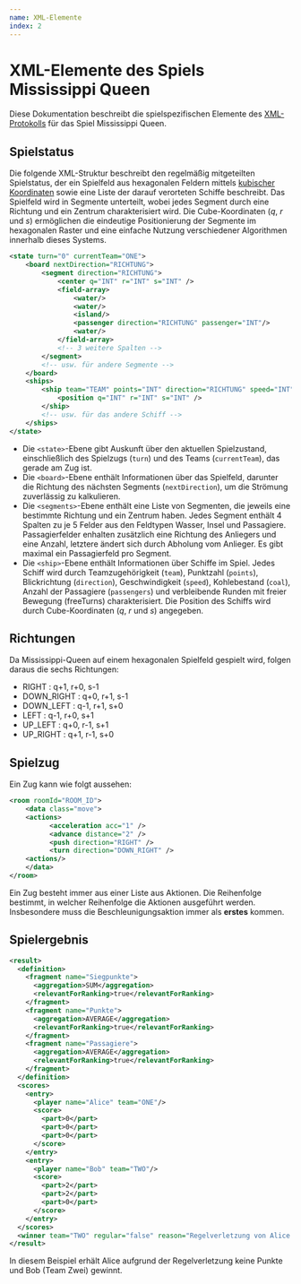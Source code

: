 ```yaml
---
name: XML-Elemente
index: 2
---
```


# XML-Elemente des Spiels Mississippi Queen

Diese Dokumentation beschreibt die spielspezifischen Elemente des [XML-Protokolls](/xml/protokoll)
für das Spiel Mississippi Queen.

## Spielstatus

Die folgende XML-Struktur beschreibt den regelmäßig mitgeteilten Spielstatus,
der ein Spielfeld aus hexagonalen Feldern mittels [kubischer Koordinaten](https://www.redblobgames.com/grids/hexagons/#coordinates-cube)
sowie eine Liste der darauf verorteten Schiffe beschreibt.
Das Spielfeld wird in Segmente unterteilt, wobei jedes Segment durch eine Richtung und ein Zentrum charakterisiert wird.
Die Cube-Koordinaten ($q$, $r$ und $s$) ermöglichen die eindeutige Positionierung der Segmente im hexagonalen Raster
und eine einfache Nutzung verschiedener Algorithmen innerhalb dieses Systems.


```xml
<state turn="0" currentTeam="ONE">
	<board nextDirection="RICHTUNG">
		<segment direction="RICHTUNG">
			<center q="INT" r="INT" s="INT" />
			<field-array>
				<water/>
				<water/>
				<island/>
				<passenger direction="RICHTUNG" passenger="INT"/>
				<water/>
			</field-array>
			<!-- 3 weitere Spalten -->
		</segment>
		<!-- usw. für andere Segmente -->
	</board>
	<ships>
		<ship team="TEAM" points="INT" direction="RICHTUNG" speed="INT" coal="INT" passengers="INT" freeTurns="INT">
			<position q="INT" r="INT" s="INT" />
		</ship>
		<!-- usw. für das andere Schiff -->
	</ships>
</state>
```

- Die ``<state>``-Ebene gibt Auskunft über den aktuellen Spielzustand, einschließlich des Spielzugs (``turn``) und des Teams (``currentTeam``), das gerade am Zug ist.
- Die ``<board>``-Ebene enthält Informationen über das Spielfeld, darunter die Richtung des nächsten Segments (``nextDirection``), um die Strömung zuverlässig zu kalkulieren.
- Die ``<segments>``-Ebene enthält eine Liste von Segmenten, die jeweils eine bestimmte Richtung und ein Zentrum haben.
  Jedes Segment enthält 4 Spalten zu je 5 Felder aus den Feldtypen Wasser, Insel und Passagiere.
  Passagierfelder enhalten zusätzlich eine Richtung des Anliegers und eine Anzahl,
  letztere ändert sich durch Abholung vom Anlieger.
  Es gibt maximal ein Passagierfeld pro Segment.
- Die ``<ship>``-Ebene enthält Informationen über Schiffe im Spiel. Jedes Schiff wird durch Teamzugehörigkeit (``team``), Punktzahl (``points``), Blickrichtung (``direction``), Geschwindigkeit (``speed``), Kohlebestand (``coal``), Anzahl der Passagiere (``passengers``) und verbleibende Runden mit freier Bewegung (freeTurns) charakterisiert. Die Position des Schiffs wird durch Cube-Koordinaten ($q$, $r$ und $s$) angegeben.

## Richtungen

Da Mississippi-Queen auf einem hexagonalen Spielfeld gespielt wird,
folgen daraus die sechs Richtungen:
- RIGHT      : q+1, r+0, s-1
- DOWN_RIGHT : q+0, r+1, s-1
- DOWN_LEFT  : q-1, r+1, s+0
- LEFT       : q-1, r+0, s+1
- UP_LEFT    : q+0, r-1, s+1
- UP_RIGHT   : q+1, r-1, s+0

## Spielzug

Ein Zug kann wie folgt aussehen:
```xml
<room roomId="ROOM_ID">
	<data class="move">
    <actions>
		  <acceleration acc="1" />
		  <advance distance="2" />
		  <push direction="RIGHT" />
		  <turn direction="DOWN_RIGHT" />
    <actions/>
	</data>
</room>
```

Ein Zug besteht immer aus einer Liste aus Aktionen.
Die Reihenfolge bestimmt, in welcher Reihenfolge die Aktionen ausgeführt werden.
Insbesondere muss die Beschleunigungsaktion immer als **erstes** kommen.

## Spielergebnis

```xml
<result>
  <definition>
    <fragment name="Siegpunkte">
      <aggregation>SUM</aggregation>
      <relevantForRanking>true</relevantForRanking>
    </fragment>
    <fragment name="Punkte">
      <aggregation>AVERAGE</aggregation>
      <relevantForRanking>true</relevantForRanking>
    </fragment>
    <fragment name="Passagiere">
      <aggregation>AVERAGE</aggregation>
      <relevantForRanking>true</relevantForRanking>
    </fragment>
  </definition>
  <scores>
    <entry>
      <player name="Alice" team="ONE"/>
      <score>
        <part>0</part>
        <part>0</part>
        <part>0</part>
      </score>
    </entry>
    <entry>
      <player name="Bob" team="TWO"/>
      <score>
        <part>2</part>
        <part>2</part>
        <part>0</part>
      </score>
    </entry>
  </scores>
  <winner team="TWO" regular="false" reason="Regelverletzung von Alice: Der Zug enthält keine Aktionen bei &apos;Move[]&apos;"/>
</result>
```

In diesem Beispiel erhält Alice aufgrund der Regelverletzung keine Punkte
und Bob (Team Zwei) gewinnt.
